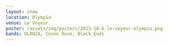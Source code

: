 ```yaml
---
layout: show
location: Olympia
venue: Le Voyeur
poster: /assets/img/posters/2023-10-6-le-voyeur-olympia.png
bands: OLANZA, Coven Dove, Black Ends
---
```


